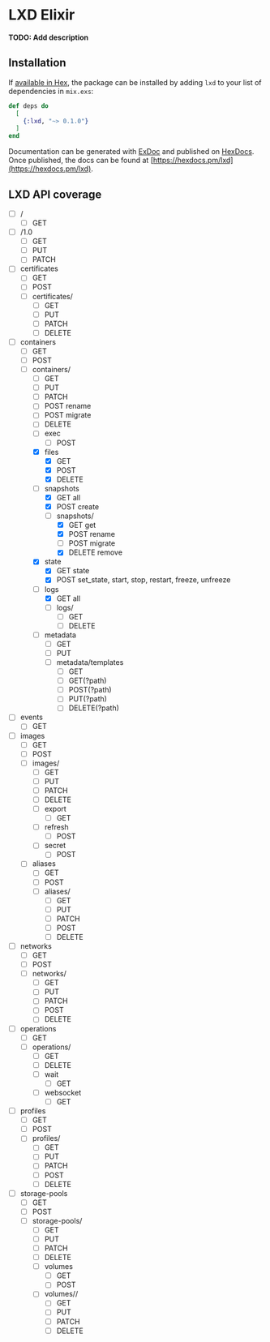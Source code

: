 # LXD Elixir

**TODO: Add description**

## Installation

If [available in Hex](https://hex.pm/docs/publish), the package can be installed
by adding `lxd` to your list of dependencies in `mix.exs`:

```elixir
def deps do
  [
    {:lxd, "~> 0.1.0"}
  ]
end
```

Documentation can be generated with [ExDoc](https://github.com/elixir-lang/ex_doc)
and published on [HexDocs](https://hexdocs.pm). Once published, the docs can
be found at [https://hexdocs.pm/lxd](https://hexdocs.pm/lxd).

## LXD API coverage

- [ ] /
    - [ ] GET
- [ ] /1.0
    - [ ] GET
    - [ ] PUT
    - [ ] PATCH
- [ ] certificates
    - [ ] GET
    - [ ] POST
    - [ ] certificates/<fingerprint>
        - [ ] GET
        - [ ] PUT
        - [ ] PATCH
        - [ ] DELETE
- [ ] containers
    - [ ] GET
    - [ ] POST
    - [ ] containers/<name>
        - [ ] GET
        - [ ] PUT
        - [ ] PATCH
        - [ ] POST rename
        - [ ] POST migrate
        - [ ] DELETE
        - [ ] exec
            - [ ] POST
        - [x] files
            - [x] GET
            - [x] POST
            - [x] DELETE
        - [ ] snapshots
            - [x] GET all
            - [x] POST create
            - [ ] snapshots/<name>
                - [x] GET get
                - [x] POST rename
                - [ ] POST migrate
                - [x] DELETE remove
        - [x] state
            - [x] GET state
            - [x] POST set_state, start, stop, restart, freeze, unfreeze
        - [ ] logs
            - [x] GET all
            - [ ] logs/<logfile>
                - [ ] GET
                - [ ] DELETE
        - [ ] metadata
            - [ ] GET
            - [ ] PUT
            - [ ] metadata/templates
                - [ ] GET
                - [ ] GET(?path)
                - [ ] POST(?path)
                - [ ] PUT(?path)
                - [ ] DELETE(?path)
- [ ] events
    - [ ] GET
- [ ] images
    - [ ] GET
    - [ ] POST
    - [ ] images/<fingerprint>
        - [ ] GET
        - [ ] PUT
        - [ ] PATCH
        - [ ] DELETE
        - [ ] export
            - [ ] GET
        - [ ] refresh
            - [ ] POST
        - [ ] secret
            - [ ] POST
    - [ ] aliases
        - [ ] GET
        - [ ] POST
        - [ ] aliases/<name>
            - [ ] GET
            - [ ] PUT
            - [ ] PATCH
            - [ ] POST
            - [ ] DELETE
- [ ] networks
    - [ ] GET
    - [ ] POST
    - [ ] networks/<name>
        - [ ] GET
        - [ ] PUT
        - [ ] PATCH
        - [ ] POST
        - [ ] DELETE
- [ ] operations
    - [ ] GET
    - [ ] operations/<uuid>
        - [ ] GET
        - [ ] DELETE
        - [ ] wait
            - [ ] GET
        - [ ] websocket
            - [ ] GET
- [ ] profiles
    - [ ] GET
    - [ ] POST
    - [ ] profiles/<name>
        - [ ] GET
        - [ ] PUT
        - [ ] PATCH
        - [ ] POST
        - [ ] DELETE
- [ ] storage-pools
    - [ ] GET
    - [ ] POST
    - [ ] storage-pools/<name>
        - [ ] GET
        - [ ] PUT
        - [ ] PATCH
        - [ ] DELETE
        - [ ] volumes
            - [ ] GET
            - [ ] POST
        - [ ] volumes/<type>/<name>
            - [ ] GET
            - [ ] PUT
            - [ ] PATCH
            - [ ] DELETE
